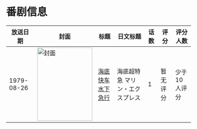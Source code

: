 # 番剧信息

|放送日期|封面|标题|日文标题|话数|评分|评分人数|
|---|---|---|---|---|---|---|
|1979-08-26|<img src="//lain.bgm.tv/pic/cover/c/af/73/112657_DQ7Wd.jpg" alt="封面" style="width:150px;height:200px;object-fit:cover;">|[海底快车 水下急行](https://bangumi.tv/subject/112657)|海底超特急 マリン・エクスプレス|1|暂无评分|少于10人评分|
